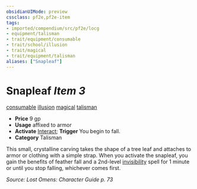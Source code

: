 ```yaml
---
obsidianUIMode: preview
cssclass: pf2e,pf2e-item
tags:
- imported/compendium/src/pf2e/locg
- equipment/talisman
- trait/equipment/consumable
- trait/school/illusion
- trait/magical
- trait/equipment/talisman
aliases: ["Snapleaf"]
---
```

# Snapleaf *Item 3*  
[consumable](consumable.md)  [illusion](illusion.md)  [magical](magical.md)  [talisman](talisman.md)  

- **Price** 9 gp
- **Usage** affixed to armor
- **Activate** [Interact](interact.md); **Trigger** You begin to fall.
- **Category** Talisman

This small, crystalline carving takes the shape of a tree leaf and attaches to armor or clothing with a simple strap. When you activate the snapleaf, you gain the benefits of feather fall and a 2nd-level [invisibility](../../spells/invisibility.md) spell for 1 minute or until you stop falling, whichever comes first.

*Source: Lost Omens: Character Guide p. 73*